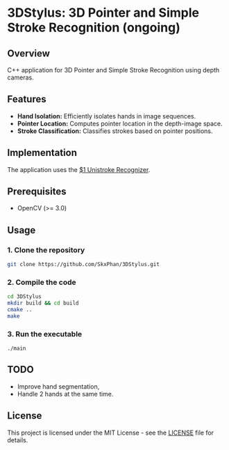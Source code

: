 # 3DStylus: 3D Pointer and Simple Stroke Recognition (ongoing)

## Overview

C++ application for 3D Pointer and Simple Stroke Recognition using depth cameras.

## Features

- **Hand Isolation:** Efficiently isolates hands in image sequences.
- **Pointer Location:** Computes pointer location in the depth-image space.
- **Stroke Classification:** Classifies strokes based on pointer positions.

## Implementation

The application uses the [$1 Unistroke Recognizer](https://depts.washington.edu/acelab/proj/dollar/index.html).

## Prerequisites

- OpenCV (>= 3.0)

## Usage

### 1. Clone the repository
```bash
git clone https://github.com/SkxPhan/3DStylus.git
```
### 2. Compile the code
```bash
cd 3DStylus
mkdir build && cd build
cmake ..
make
```
### 3. Run the executable
```
./main
```

## TODO

- Improve hand segmentation,
- Handle 2 hands at the same time.

## License

This project is licensed under the MIT License - see the [LICENSE](LICENSE) file for details.

